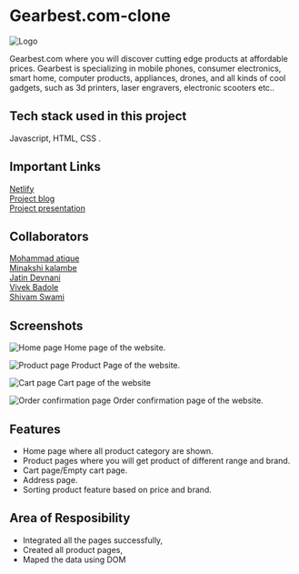 

# Gearbest.com-clone
![Logo](https://uidesign.gbtcdn.com/GB/images/promotion/2019/a_evan/Gearbest/logo_gearbest.png?imbypass=true)

Gearbest.com where you will discover cutting edge products at affordable prices. Gearbest is specializing in mobile phones, consumer electronics, smart home, computer products, appliances, drones, and all kinds of cool gadgets, such as 3d printers, laser engravers, electronic scooters etc..
<br>

## Tech stack used in this project

Javascript, HTML, CSS .

## Important Links
<a href="">Netlify</a>
<br>
<a href="https://medium.com/@shivamviscabarca1899/my-first-ever-collaborated-project-4f0c044b9e26">Project blog</a>
<br>
<a href="https://drive.google.com/file/d/1NcjveBWvVv-_M1kH-RxL-PzJkVH6qS37/view?usp=sharing">Project presentation</a>
## Collaborators

<a href="https://github.com/mohammad-atique">Mohammad atique</a><br>
<a href="https://github.com/minakshikalambe">Minakshi kalambe</a><br>
<a href="https://github.com/jatindevnani">Jatin Devnani</a><br>
<a href="https://github.com/Vivek-Badole">Vivek Badole</a>
<br>
<a href="https://github.com/iamphenomenal2822">Shivam Swami</a>

## Screenshots

![Home page](https://miro.medium.com/max/1400/1*v9XdJI3mgB4DBokV-GzOmw.jpeg)
Home page of the website.

![Product page](https://miro.medium.com/max/1400/1*0AroujETl0I5MrrazBet-A.jpeg)
Product Page of the website.

![Cart page](https://miro.medium.com/max/1400/1*8QZ6awio-cKmSmxZ6MuBuw.jpeg)
Cart page of the website

![Order confirmation page](https://miro.medium.com/max/1400/1*i5m_fW0CnWJwzPsqnO4S2A.jpeg)
Order confirmation page of the website.



## Features

- Home page where all product category are shown.
- Product pages where you will get product of different range and brand.
- Cart page/Empty cart page.
- Address page.
- Sorting product feature based on price and brand.

## Area of Resposibility

- Integrated all the pages successfully,
- Created all product pages,
- Maped the data using DOM

